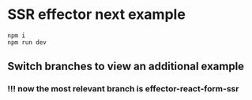 # SSR effector next example
```
npm i
npm run dev
```

## Switch branches to view an additional example

### !!! now the most relevant branch is effector-react-form-ssr
